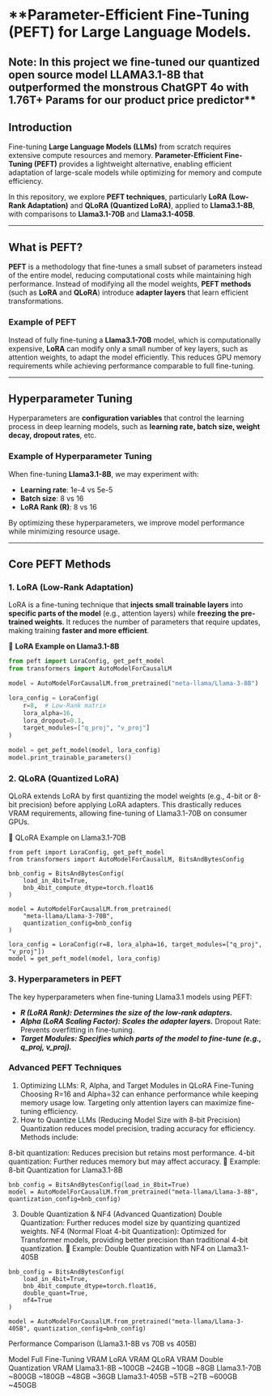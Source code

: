 # **Parameter-Efficient Fine-Tuning (PEFT) for Large Language Models. 
## Note: In this project we fine-tuned our quantized open source model LLAMA3.1-8B that outperformed the monstrous ChatGPT 4o with 1.76T+ Params for our product price predictor**

## **Introduction**
Fine-tuning **Large Language Models (LLMs)** from scratch requires extensive compute resources and memory. **Parameter-Efficient Fine-Tuning (PEFT)** provides a lightweight alternative, enabling efficient adaptation of large-scale models while optimizing for memory and compute efficiency.

In this repository, we explore **PEFT techniques**, particularly **LoRA (Low-Rank Adaptation)** and **QLoRA (Quantized LoRA)**, applied to **Llama3.1-8B**, with comparisons to **Llama3.1-70B** and **Llama3.1-405B**.

---

## **What is PEFT?**
**PEFT** is a methodology that fine-tunes a small subset of parameters instead of the entire model, reducing computational costs while maintaining high performance. Instead of modifying all the model weights, **PEFT methods** (such as **LoRA** and **QLoRA**) introduce **adapter layers** that learn efficient transformations.

### **Example of PEFT**
Instead of fully fine-tuning a **Llama3.1-70B** model, which is computationally expensive, **LoRA** can modify only a small number of key layers, such as attention weights, to adapt the model efficiently. This reduces GPU memory requirements while achieving performance comparable to full fine-tuning.

---

## **Hyperparameter Tuning**
Hyperparameters are **configuration variables** that control the learning process in deep learning models, such as **learning rate, batch size, weight decay, dropout rates**, etc.

### **Example of Hyperparameter Tuning**
When fine-tuning **Llama3.1-8B**, we may experiment with:
- **Learning rate**: 1e-4 vs 5e-5
- **Batch size**: 8 vs 16
- **LoRA Rank (R)**: 8 vs 16

By optimizing these hyperparameters, we improve model performance while minimizing resource usage.

---

## **Core PEFT Methods**
### **1. LoRA (Low-Rank Adaptation)**
LoRA is a fine-tuning technique that **injects small trainable layers** into **specific parts of the model** (e.g., attention layers) while **freezing the pre-trained weights**. It reduces the number of parameters that require updates, making training **faster and more efficient**.

🔹 **LoRA Example on Llama3.1-8B**
```python
from peft import LoraConfig, get_peft_model
from transformers import AutoModelForCausalLM

model = AutoModelForCausalLM.from_pretrained("meta-llama/Llama-3-8B")

lora_config = LoraConfig(
    r=8,  # Low-Rank matrix
    lora_alpha=16,
    lora_dropout=0.1,
    target_modules=["q_proj", "v_proj"]
)

model = get_peft_model(model, lora_config)
model.print_trainable_parameters()
```
### **2. QLoRA (Quantized LoRA)**
QLoRA extends LoRA by first quantizing the model weights (e.g., 4-bit or 8-bit precision) before applying LoRA adapters. This drastically reduces VRAM requirements, allowing fine-tuning of Llama3.1-70B on consumer GPUs.

🔹 QLoRA Example on Llama3.1-70B
```
from peft import LoraConfig, get_peft_model
from transformers import AutoModelForCausalLM, BitsAndBytesConfig

bnb_config = BitsAndBytesConfig(
    load_in_4bit=True,
    bnb_4bit_compute_dtype=torch.float16
)

model = AutoModelForCausalLM.from_pretrained(
    "meta-llama/Llama-3-70B",
    quantization_config=bnb_config
)

lora_config = LoraConfig(r=8, lora_alpha=16, target_modules=["q_proj", "v_proj"])
model = get_peft_model(model, lora_config)

```
### 3. Hyperparameters in PEFT
The key hyperparameters when fine-tuning Llama3.1 models using PEFT:

- ***R (LoRA Rank): Determines the size of the low-rank adapters.***
- ***Alpha (LoRA Scaling Factor): Scales the adapter layers.***
Dropout Rate: Prevents overfitting in fine-tuning.
- ***Target Modules: Specifies which parts of the model to fine-tune (e.g., q_proj, v_proj).***
### Advanced PEFT Techniques
1. Optimizing LLMs: R, Alpha, and Target Modules in QLoRA Fine-Tuning
Choosing R=16 and Alpha=32 can enhance performance while keeping memory usage low.
Targeting only attention layers can maximize fine-tuning efficiency.
2. How to Quantize LLMs (Reducing Model Size with 8-bit Precision)
Quantization reduces model precision, trading accuracy for efficiency. Methods include:

8-bit quantization: Reduces precision but retains most performance.
4-bit quantization: Further reduces memory but may affect accuracy.
🔹 Example: 8-bit Quantization for Llama3.1-8B
```
bnb_config = BitsAndBytesConfig(load_in_8bit=True)
model = AutoModelForCausalLM.from_pretrained("meta-llama/Llama-3-8B", quantization_config=bnb_config)
```
3. Double Quantization & NF4 (Advanced Quantization)
Double Quantization: Further reduces model size by quantizing quantized weights.
NF4 (Normal Float 4-bit Quantization): Optimized for Transformer models, providing better precision than traditional 4-bit quantization.
🔹 Example: Double Quantization with NF4 on Llama3.1-405B
```
bnb_config = BitsAndBytesConfig(
    load_in_4bit=True,
    bnb_4bit_compute_dtype=torch.float16,
    double_quant=True,
    nf4=True
)

model = AutoModelForCausalLM.from_pretrained("meta-llama/Llama-3-405B", quantization_config=bnb_config)
```
Performance Comparison (Llama3.1-8B vs 70B vs 405B)

Model	Full Fine-Tuning VRAM	LoRA VRAM	QLoRA VRAM	Double Quantization VRAM
Llama3.1-8B	~100GB	~24GB	~10GB	~8GB
Llama3.1-70B	~800GB	~180GB	~48GB	~36GB
Llama3.1-405B	~5TB	~2TB	~600GB	~450GB
